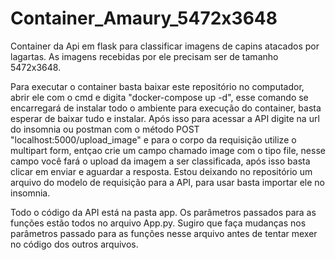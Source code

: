 # Container_Amaury_5472x3648
Container da Api em flask para classificar imagens de capins atacados por lagartas. As imagens recebidas por ele precisam ser de tamanho 5472x3648.

Para executar o container basta baixar este repositório no computador, abrir ele com o cmd e digita "docker-compose up -d", esse comando se encarregará de instalar todo o ambiente para execução do container, basta esperar de baixar tudo e instalar. Após isso para acessar a API digite na url do insomnia ou postman com o método POST "localhost:5000/upload_image" e para o corpo da requisição utilize o multipart form, entçao crie um campo chamado image com o tipo file, nesse campo você fará o upload da imagem a ser classificada, após isso basta clicar em enviar e aguardar a resposta. Estou deixando no repositório um arquivo do modelo de requisição para a API, para usar basta importar ele no insomnia.

Todo o código da API está na pasta app. Os parâmetros passados para as funções estão todos no arquivo App.py. Sugiro que faça mudanças nos parâmetros passado para as funções nesse arquivo antes de tentar mexer no código dos outros arquivos.

